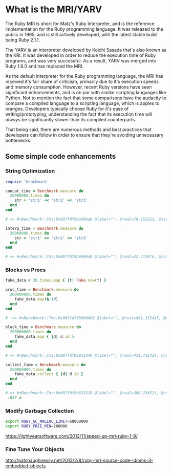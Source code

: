 # What is the MRI/YARV

The Ruby MRI is short for Matz's Ruby Interpreter, and is the reference implementation for the Ruby programming language. It was released to the public in 1995, and is still actively developed, with the latest stable build being Ruby 2.1.1.

The YARV is an interpreter developed by Koichi Sasada that's also known as the KRI. It was developed in order to reduce the execution time of Ruby programs, and was very successful. As a result, YARV was merged into Ruby 1.9.0 and has replaced the MRI.

As the default interpreter for the Ruby programming language, the MRI has received it's fair share of criticism, primarily due to it's execution speeds and memory consumption.  However, recent Ruby versions have seen significant enhancements, and is on par with similar scripting languages like Python.  Not to mention the fact that some comparisons have the audacity to compare a compiled language to a scripting language, which is apples to oranges.  Developers typically choose Ruby for it's ease of writing/prototyping, understanding the fact that its execution time will _always_ be significantly slower than its compiled counterparts.

That being said, there are numerous methods and best practices that developers can follow in order to ensure that they're avoiding unnecessary bottlenecks.

## Some simple code enhancements

### String Optimization

```ruby
require 'benchmark'

concat_time = Benchmark.measure do
  20000000.times do
    str = 'str1' << 'str2' << 'str3'
  end
end

# => #<Benchmark::Tms:0x007fdf9ba49ea8 @label="", @real=79.152523, @cstime=0.0, @cutime=0.0, @stime=0.04000000000000001, @utime=79.11, @total=79.15> 

interp_time = Benchmark.measure do
  20000000.times do
    str = 'str1' << 'str2' << 'str3'
  end
end

# => #<Benchmark::Tms:0x007fdf9b990bd8 @label="", @real=22.713976, @cstime=0.0, @cutime=0.0, @stime=0.009999999999999995, @utime=22.689999999999998, @total=22.7>
```

### Blocks vs Procs

```ruby
fake_data = 20.times.map { |t| Fake.new(t) }

proc_time = Benchmark.measure do
  200000000.times do
    fake_data.map(&:id)
  end
end

#  => #<Benchmark::Tms:0x007fdf9b8b0498 @label="", @real=491.332415, @cstime=0.0, @cutime=0.0, @stime=4.8, @utime=426.06999999999994, @total=430.86999999999995>

block_time = Benchmark.measure do
  200000000.times do
    fake_data.map { |d| d.id }
  end
end

# => #<Benchmark::Tms:0x007fdf9b931d40 @label="", @real=431.731424, @cstime=0.0, @cutime=0.0, @stime=2.66, @utime=416.21000000000004, @total=418.87000000000006>

collect_time = Benchmark.measure do
  200000000.times do
    fake_data.collect { |d| d.id }
  end
end

# => #<Benchmark::Tms:0x007fdf9b821518 @label="", @real=386.234513, @cstime=0.0, @cutime=0.0, @stime=1.1800000000000006, @utime=384.28, @total=385.46> 
 :037 >
```

### Modify Garbage Collection

```bash
export RUBY_GC_MALLOC_LIMIT=60000000
export RUBY_FREE_MIN=200000
```

https://lightyearsoftware.com/2012/11/speed-up-mri-ruby-1-9/

### Fine Tune Your Objects

http://patshaughnessy.net/2013/2/8/ruby-mri-source-code-idioms-3-embedded-objects
